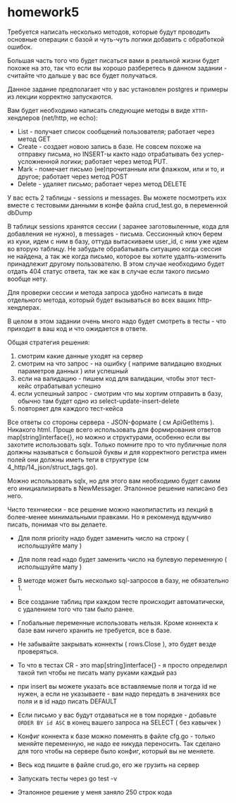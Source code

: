 # homework5

Требуется написать несколько методов, которые будут проводить основные операции с базой и чуть-чуть логики добавить с обработкой ошибок.

Большая часть того что будет писаться вами в реальной жизни будет похоже на это, так что если вы хорошо разберетесь в данном задании - считайте что дальше у вас все будет получаться.

Данное задание предполагает что у вас установлен postgres и примеры из лекции корректно запускаются.

Вам будет необходимо написать следующие методы в виде хттп-хендлеров (net/http, не echo):
* List - получает список сообщений пользователя; работает через метод GET
* Create - создает новою запись в базе. Не совсем похоже на отправку письма, но INSERT-ы както надо отрабатывать без успер-усложненной логики; работает через метод PUT.
* Mark - помечает письмо (не)прочитанным или флажком, или и то, и другое; работает через метод POST
* Delete - удаляет письмо; работает через метод DELETE

У вас есть 2 таблицы - sessions и messages.
Вы можете посмотреть изх вместе с тестовыми данными в конфе файла crud_test.go, в переменной dbDump

В таблицк sessions хранятся сессии ( заранее заготовыленные, кода для добавления не нужно), в messages - письма.
Сессионный ключ берем из куки, идем с ним в базу, оттуда вытаскиваем user_id, с ним уже идем во вторую таблицу.
Не забудьте обрабатывать ситуацию когда сессия не найдена, а так же когда письмо, которое вы хотите удалть-изменить принадлежит другому пользователю. В этом случае необходимо будет отдать 404 статус ответа, так же как в случае если такого письмо вообще нету.

Для проверки сессии и метода запроса удобно написать в виде отдельного метода, который будет вызываться во всех ваших http-хендлерах.

В целом в этом задании очень много надо будет смотреть в тесты - что приходит в ваш код и что ожидается в ответе.

Общая стратегия решения:
1. смотрим какие данные уходят на сервер
2. смотрим на что запрос - на ошибку ( наприме валидацию входных параметров данных ) или успешный
3. если на валидацию - пишем код для валидации, чтобы этот тест-кейс отрабатывал успешно
4. если успешный запрос - смотрим что мы хортим отправить в базу, обычно там будет одно из select-update-insert-delete
5. повторяет для каждого тест-кейса

Все ответы со стороны сервера - JSON-формате ( см ApiGetItems ). Никакого html.
Проще всего использовать для формирования ответов map[string]interface{}, но можно и структурами, особенно если вы захотите использовать sqlx. 
Только помните про то что публичные поля должны называться с большой буквы и для корректного регистра имен полей они должны иметь теги в структуре (см 4_http/14_json/struct_tags.go).

Можно использовать sqlx, но для этого вам необходимо будет самим его инициализирвать в NewMessager. Эталонное решение написано без него.

Чисто технчиески - все решение можно накопипастить из лекций в более-менее минимальными правками. Но я рекоменуд вдумчиво писать, понимая что вы делаете.

* Для поля priority надо будет заменить число на строку ( испольщзуйте мапу )
* Для поля read надо будет заменить число на булевую переменную ( испольщзуйте мапу )
* В методе может быть несколько sql-запросов в базу, не обязательно 1.
* Все создание таблиц при каждом тесте происходит автоматически, с удалением того что там было ранее.
* Глобальные переменные использовать нельзя. Кроме коннекта к базе вам ничего хранить не требуется, все в базе.
* Не забывайте закрывать коннекты ( rows.Close ), это будет везде проверяться. 
* То что в тестах CR - это map[string]interface{} - я просто определирл такой тип чтобы не писать мапу руками каждый раз
* при insert вы можете указать все вставляемые поля и тогда id не нужен, а если не указываете - вам надо передать в значениях все поля и в id надо писать DEFAULT

* Если письмо у вас будут отдаваться не в том порядке - добавьте `ORDER BY id ASC` в конец вашего запроса на SELECT ( без кавычек )

* Конфиг коннекта к базе можно поменять в файле cfg.go - только меняйте переменную, не надо ее никуда переносить. Так сделано для того чтобы на сервере было конфиг, который вы не меняете.
* Весь код пишите в файле crud.go, его же грузить на сервер
* Запускать тесты через go test -v 
* Эталонное решение у меня заняло 250 строк кода
